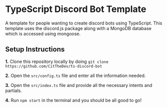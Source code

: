# TypeScript Discord Bot Template
A template for people wanting to create discord bots using TypeScript. This template uses the discord.js package along with a MongoDB database which is accessed using mongoose.

## Setup Instructions
**1.** Clone this repository locally by doing `git clone https://github.com/CitTheDev/ts-discord-bot`

**2.** Open the `src/config.ts` file and enter all the information needed.

**3.** Open the `src/index.ts` file and provide all the necessary intents and partials.

**4.** Run `npm start` in the terminal and you should be all good to go!